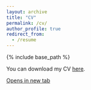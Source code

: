 ```yaml
---
layout: archive
title: "CV"
permalink: /cv/
author_profile: true
redirect_from:
  - /resume
---
```


{% include base_path %}

You can download my CV [here](https://jzhangg.github.io/files/CV_Jiayue_Zhang_202310.pdf).

<a href="[here](https://jzhangg.github.io/files/CV_Jiayue_Zhang_202310.pdf)https://jzhangg.github.io/files/CV_Jiayue_Zhang_202310.pdf" target="_blank">Opens in new tab</a>
